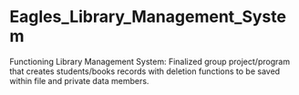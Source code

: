 # Eagles_Library_Management_System
Functioning Library Management System: Finalized group project/program that creates students/books records with deletion functions to be saved within file and private data members.
